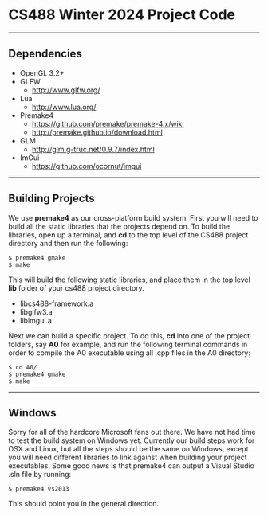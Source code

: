 # CS488 Winter 2024 Project Code

---

## Dependencies
* OpenGL 3.2+
* GLFW
    * http://www.glfw.org/
* Lua
    * http://www.lua.org/
* Premake4
    * https://github.com/premake/premake-4.x/wiki
    * http://premake.github.io/download.html
* GLM
    * http://glm.g-truc.net/0.9.7/index.html
* ImGui
    * https://github.com/ocornut/imgui


---

## Building Projects
We use **premake4** as our cross-platform build system. First you will need to build all
the static libraries that the projects depend on. To build the libraries, open up a
terminal, and **cd** to the top level of the CS488 project directory and then run the
following:

    $ premake4 gmake
    $ make

This will build the following static libraries, and place them in the top level **lib**
folder of your cs488 project directory.
* libcs488-framework.a
* libglfw3.a
* libimgui.a

Next we can build a specific project.  To do this, **cd** into one of the project folders,
say **A0** for example, and run the following terminal commands in order to compile the A0 executable using all .cpp files in the A0 directory:

    $ cd A0/
    $ premake4 gmake
    $ make


----

## Windows
Sorry for all of the hardcore Microsoft fans out there.  We have not had time to test the build system on Windows yet. Currently our build steps work for OSX and Linux, but all the steps should be the same on Windows, except you will need different libraries to link against when building your project executables.  Some good news is that premake4 can output a Visual Studio .sln file by running:

    $ premake4 vs2013

 This should point you in the general direction.
